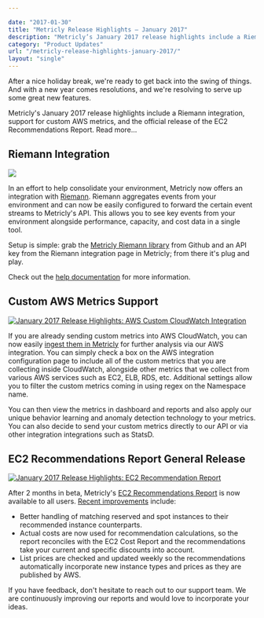 ```yaml
---

date: "2017-01-30"
title: "Metricly Release Highlights – January 2017"
description: "Metricly’s January 2017 release highlights include a Riemann integration, support for custom AWS metrics, & the release of the EC2 Recommendations Report."
category: "Product Updates"
url: "/metricly-release-highlights-january-2017/"
layout: "single"
---
```


After a nice holiday break, we're ready to get back into the swing of things. And with a new year comes resolutions, and we're resolving to serve up some great new features.

Metricly's January 2017 release highlights include a Riemann integration, support for custom AWS metrics, and the official release of the EC2 Recommendations Report. Read more...

Riemann Integration
-------------------

[![](/wp-content/uploads/2017/07/rnh_riemann.png)](/wp-content/uploads/2017/07/rnh_riemann.png)

In an effort to help consolidate your environment, Metricly now offers an integration with [Riemann](http://riemann.io/). Riemann aggregates events from your environment and can now be easily configured to forward the certain event streams to Metricly's API. This allows you to see key events from your environment alongside performance, capacity, and cost data in a single tool.

Setup is simple: grab the [Metricly Riemann library](https://github.com/riemann/riemann/blob/master/src/riemann/netuitive.clj) from Github and an API key from the Riemann integration page in Metricly; from there it's plug and play.

Check out the [help documentation](https://help.netuitive.com/Content/Integrations/riemann.htm) for more information.

Custom AWS Metrics Support
--------------------------

[![January 2017 Release Highlights: AWS Custom CloudWatch Integration](/wp-content/uploads/2017/07/rnh_custom_cloudwatch.png)](/wp-content/uploads/2017/07/rnh_custom_cloudwatch.png)

If you are already sending custom metrics into AWS CloudWatch, you can now easily [ingest them in Metricly](/aws-cloudwatch-metrics-integration/) for further analysis via our AWS integration. You can simply check a box on the AWS integration configuration page to include all of the custom metrics that you are collecting inside CloudWatch, alongside other metrics that we collect from various AWS services such as EC2, ELB, RDS, etc. Additional settings allow you to filter the custom metrics coming in using regex on the Namespace name.

You can then view the metrics in dashboard and reports and also apply our unique behavior learning and anomaly detection technology to your metrics. You can also decide to send your custom metrics directly to our API or via other integration integrations such as StatsD.

EC2 Recommendations Report General Release
------------------------------------------

[![January 2017 Release Highlights: EC2 Recommendation Report](/wp-content/uploads/2017/07/rnh_ec2_reco-1024x585.png)](/wp-content/uploads/2017/07/rnh_ec2_reco.png)

After 2 months in beta, Metricly's [EC2 Recommendations Report](https://help.netuitive.com/Content/Reports/ec2_recommendation_report.htm?Highlight=ec2%20recommendation) is now available to all users. [Recent improvements](/optimize-aws-instance-types) include:

-   Better handling of matching reserved and spot instances to their recommended instance counterparts.
-   Actual costs are now used for recommendation calculations, so the report reconciles with the EC2 Cost Report and the recommendations take your current and specific discounts into account.
-   List prices are checked and updated weekly so the recommendations automatically incorporate new instance types and prices as they are published by AWS.

If you have feedback, don't hesitate to reach out to our support team. We are continuously improving our reports and would love to incorporate your ideas.
